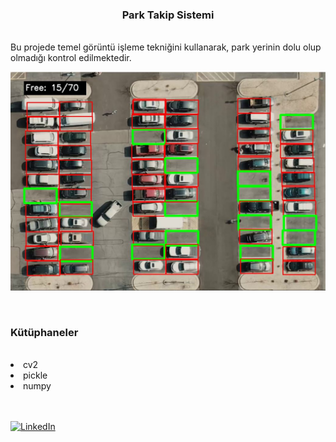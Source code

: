 

<h3 align="center">Park Takip Sistemi</h3>

<br>
Bu projede temel görüntü işleme tekniğini kullanarak, park yerinin dolu olup olmadığı kontrol edilmektedir.

<br>

[![Product Name Screen Shot][product-screenshot]](https://brkyyrr.com)

<br>

### Kütüphaneler
<br>

<li>cv2</li>
<li>pickle</li>
<li>numpy</li>


<br>
<br>

[![LinkedIn][linkedin-shield]][linkedin-url]


<!-- ADRES VE RESIMLER -->

[product-screenshot]: Screen.JPG
[linkedin-shield]: https://img.shields.io/badge/-LinkedIn-black.svg?style=for-the-badge&logo=linkedin&colorB=555
[linkedin-url]:  https://linkedin.com/in/berkayyurur